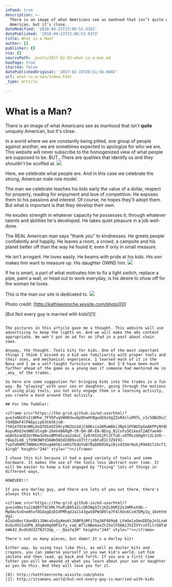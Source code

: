 ```yaml
---
inFeed: true
description: >-
  There is an image of what Americans see as manhood that isn’t quite uniquely
  American, but it’s close.
dateModified: '2018-04-23T23:06:52.436Z'
datePublished: '2018-04-23T23:06:53.037Z'
title: What is a Man?
author: []
publisher: {}
via: {}
sourcePath: _posts/2017-02-02-what-is-a-man.md
hasPage: true
starred: false
datePublishedOriginal: '2017-02-16T20:51:56.660Z'
url: what-is-a-man/index.html
_type: Article

---
```

# What is a Man?

There is an image of what Americans see as manhood that isn't **quite** uniquely American, but it's close.

In a world where we are constantly being pitted, one group of people against another, we are sometimes expected to apologize for who we are. This website will never subscribe to the homogenized view of what people are supposed to be. BUT...There are qualities that identify us and they shouldn't be scoffed at.
![](https://the-grid-user-content.s3-us-west-2.amazonaws.com/cda046e5-8625-475e-a4c9-6a82b5ba424e.jpg)

Here, we celebrate what people are. And in this case we celebrate the strong, American male role model.

The man we celebrate teaches his kids early the value of a dollar, respect for property, reading for enjoyment and love of competition. He exposes them to his passions and interest. Of course, he hopes they'll adopt them. But what is important is that they develop their own.

He exudes strength in whatever capacity he possesses it; through whatever talents and abilities he's developed. He takes quiet pleasure in a job well-done.

The REAL American man says "thank you" to kindnesses. He greets people confidently and happily. He leaves a room, a crowd, a campsite and his planet better off than the way he found it; even if only in small measure.

He isn't arrogant. He loves easily. He beams with pride at his kids. His son makes him want to measure up. His daughter OWNS him.
![](https://the-grid-user-content.s3-us-west-2.amazonaws.com/aec9e9a1-246f-48e3-b12a-a23b001c8879.jpg)

If he is smart, a part of what motivates him to fix a light switch, replace a pipe, paint a wall, or head out to work everyday, is his desire to show off for the woman he loves.

This is the man our site is dedicated to.
![](https://the-grid-user-content.s3-us-west-2.amazonaws.com/9dcb3c7c-752a-4a15-bf93-b729bc7b8a2f.jpg)

Photo credit: [http://kathleenroche.wixsite.com/photo][0]

[But Not every guy is married with kids!][1]

~~~~~~~~~~~~~~~~~~~~~~~~~~~~~~~~~~~~~~~~~~~~~~~~~~~~~~~~~~~~~~~

The pictures in this article gave me a thought. This website will use advertising to keep the lights on. And we will make the ads content appropriate. We won't put an ad for an iPad in a post about chain saws.

Anyway, the thought. Tools kits for kids. One of the most important things I think I missed as a kid was familiarity with proper tools and their uses, and mechanical experience. I learned much of it in the Navy and I am a self-taught furniture maker. But I'd have been much further ahead of the game as a young man if someone had mentored me in _any_ of the trades.

So here are some suggestion for bringing kids into the trades in a fun way. By "playing" with your son or daughter, going through the motions of using play tools, you not only engage them in a learning activity, you create a bond around that activity.

## For the Toddler:

<iframe src="https://the-grid.github.io/ed-userhtml/?g=eJxNkUFv2zAMhe_7FYEPuqVWHDdxu6pDhwHtBgwdEGxXgZZoR4sluRRTL_v1c5QW2DuJj9SnB-rOdQQeF4lPA6picpb3t6tKjn8-7tH1e76t6nNRLDxQ70IeUIV8ry9D2UiG4jC40KsixGKRuW0ki3Rpk1FFWU5pGeAKPPyNYQk2nRKjvzLRlzO6R07ly6cd0qsz-AspuRhUJeVWNlUlngN-26mVeB6RgM-tR-QH-8R-EN-BDsg_BjCofu5EikeaT2AEYae40-wGAVbzaUQ1UrRHw3oOexBMYA5zau2s8sC_Iy0rKXzGjRl3CTuD-vOTMzzbHgOrz3L1UO--rBopILmQ_jfO9K9WYd3AWm5N3dZd09xsO7ttrjebFuR1C3Z9I9I-TvptUR0MCfNNHUcMSbugA056csHGSTEdUYw070abOERS6yzBjod3S8rNxkjR9m91l1Xcf1jMuisv_33_D-41rgQ" height="244" style=""></iframe>

I chose this kit because it had a good variety of tools and some hardware. It makes the use of the tools less abstract over time. It will be easier to keep a kid angaged by "fixing" lots of things in different ways.

HOWEVER!!!

If you are Harley guy, and there are lots of you out there, there's always this kit:

<iframe src="https://the-grid.github.io/ed-userhtml/?g=eJxNkctu2zAQRff5CkML7hxRjB05aZiiQR5NgSItjHZL0ORIZs2HMhxXdb--Mp0AvSvOneHhxfDGdagDzDIdPMhqdJa2143gw58PW3D9lq7F4lhUs6Cxd7EMyIq_16ehYmSDyXsXe1nFVM0Kd5PQAp7aaGRV12OeR32ug_6b4lzbfMgE4dykUE_oHijXrx_XgL-dgZ-A2aUoBectXwnBXiJ8WcuGvQyAmo6tJ6BP9jMFz75q3AF989qA_LFmOe1xOmnDEDpJnSLnmbaKDgPIAZPdG1JT2B0j1GY3pVbOyqDpV8K54CwU3FBwp7ATqD8-OcGLHSCSvOPN_dXq8eHqO9PZxfy_caQ_W7lcNBemaxZt25olF60A2Jh2IVYrvhTLlrO8TaN6W1SnfYZyU6UBYlYuqgijGl20aZSEe2ADTrtRJvmE8qKIkSP_bnF-eWk42_RvdVdU3Z7NJt3Up_--_Qea7q1M" height="244" style=""></iframe>

There's not as many pieces, but damn! It's a Harley kit!

Either way, by using toys like this, as well as doctor kits and crayons, you can immerse yourself in you own kid's world. Let him imitate and then lead, go back and forth. If you are a first time father you will be amazed at what you learn about your son or daughter as you do this. And they will love you for it.

[0]: http://kathleenroche.wixsite.com/photo
[1]: http://itsamans.world/but-not-every-guy-is-married-with-kids